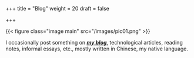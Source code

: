 +++
title = "Blog"
weight = 20
draft = false

+++

{{< figure class="image main" src="/images/pic01.png" >}}

I occasionally post something on [<u>***my blog***</u>](https://taohuawu.club/), technological articles, reading notes, informal essays, etc., mostly written in Chinese, my native language.
